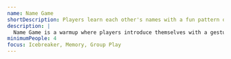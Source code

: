 ```yaml
---
name: Name Game
shortDescription: Players learn each other's names with a fun pattern or chant.
description: |
  Name Game is a warmup where players introduce themselves with a gesture, sound, or chant, and the group repeats it. Great for breaking the ice and learning names.
minimumPeople: 4
focus: Icebreaker, Memory, Group Play
---
```

